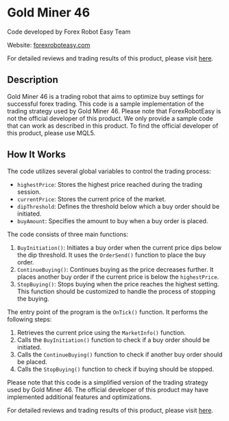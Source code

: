 # Gold Miner 46

Code developed by Forex Robot Easy Team

Website: [forexroboteasy.com](https://forexroboteasy.com)

For detailed reviews and trading results of this product, please visit [here](https://forexroboteasy.com/forex-robot-review/gold-miner-46-review-optimal-buy-settings-for-forex-success/).

## Description

Gold Miner 46 is a trading robot that aims to optimize buy settings for successful forex trading. This code is a sample implementation of the trading strategy used by Gold Miner 46. Please note that ForexRobotEasy is not the official developer of this product. We only provide a sample code that can work as described in this product. To find the official developer of this product, please use MQL5.

## How It Works

The code utilizes several global variables to control the trading process:

- `highestPrice`: Stores the highest price reached during the trading session.
- `currentPrice`: Stores the current price of the market.
- `dipThreshold`: Defines the threshold below which a buy order should be initiated.
- `buyAmount`: Specifies the amount to buy when a buy order is placed.

The code consists of three main functions:

1. `BuyInitiation()`: Initiates a buy order when the current price dips below the dip threshold. It uses the `OrderSend()` function to place the buy order.
2. `ContinueBuying()`: Continues buying as the price decreases further. It places another buy order if the current price is below the `highestPrice`.
3. `StopBuying()`: Stops buying when the price reaches the highest setting. This function should be customized to handle the process of stopping the buying.

The entry point of the program is the `OnTick()` function. It performs the following steps:

1. Retrieves the current price using the `MarketInfo()` function.
2. Calls the `BuyInitiation()` function to check if a buy order should be initiated.
3. Calls the `ContinueBuying()` function to check if another buy order should be placed.
4. Calls the `StopBuying()` function to check if buying should be stopped.

Please note that this code is a simplified version of the trading strategy used by Gold Miner 46. The official developer of this product may have implemented additional features and optimizations.

For detailed reviews and trading results of this product, please visit [here](https://forexroboteasy.com/forex-robot-review/gold-miner-46-review-optimal-buy-settings-for-forex-success/).
